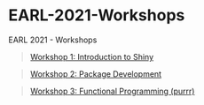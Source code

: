 # EARL-2021-Workshops
EARL 2021 - Workshops

> [Workshop 1: Introduction to Shiny](https://guigui351.github.io/EARL-2021-Workshops/R/01--Shiny.html)  

> [Workshop 2: Package Development](https://guigui351.github.io/EARL-2021-Workshops/R/02--Package-development.html)  

> [Workshop 3: Functional Programming (purrr)](https://guigui351.github.io/EARL-2021-Workshops/R/03--Functional-programming.html)  

